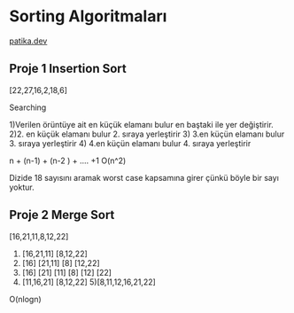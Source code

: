 # Sorting Algoritmaları 
[patika.dev](https://app.patika.dev/paths)

## Proje 1 Insertion Sort

[22,27,16,2,18,6]

Searching 

1)Verilen örüntüye ait en küçük elamanı bulur en baştaki ile yer değiştirir.
2)2. en küçük elamanı bulur 2. sıraya yerleştirir 
3) 3.en küçün elamanı bulur 3. sıraya yerleştirir
4) 4.en küçün elamanı bulur 4. sıraya yerleştirir

n + (n-1) + (n-2 ) + .... +1   O(n^2)


Dizide 18 sayısını aramak worst case kapsamına girer çünkü böyle bir sayı yoktur.

## Proje 2 Merge Sort

[16,21,11,8,12,22]

1) [16,21,11] [8,12,22]
2) [16] [21,11]    [8] [12,22]
3) [16] [21] [11]  [8] [12] [22] 
4) [11,16,21]  [8,12,22]
5)[8,11,12,16,21,22]

O(nlogn)